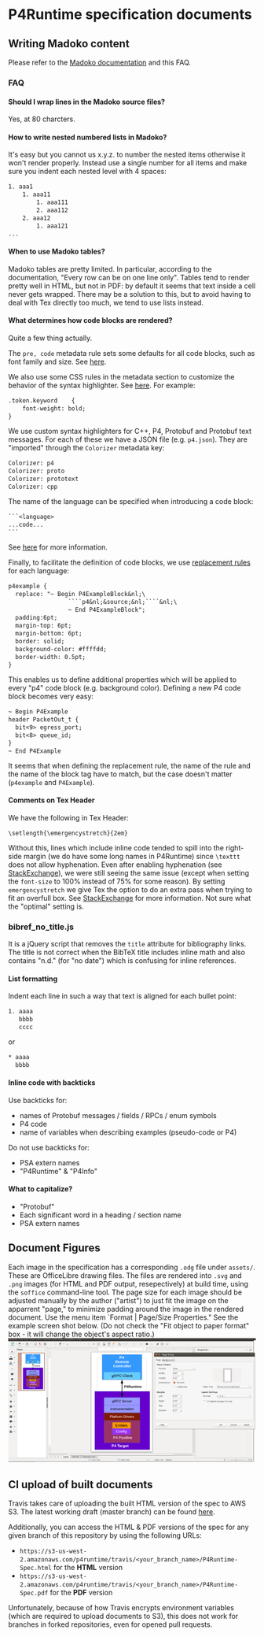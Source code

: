# P4Runtime specification documents

## Writing Madoko content

Please refer to the [Madoko documentation](http://madoko.org/reference.html) and
this FAQ.

### FAQ

#### Should I wrap lines in the Madoko source files?

Yes, at 80 charcters.

#### How to write nested numbered lists in Madoko?

It's easy but you cannot us x.y.z. to number the nested items otherwise it won't
render properly. Instead use a single number for all items and make sure you
indent each nested level with 4 spaces:
```
1. aaa1
    1. aaa11
        1. aaa111
        2. aaa112
    2. aaa12
        1. aaa121
...
```

#### When to use Madoko tables?

Madoko tables are pretty limited. In particular, according to the documentation,
"Every row can be on one line only". Tables tend to render pretty well in HTML,
but not in PDF: by default it seems that text inside a cell never gets
wrapped. There may be a solution to this, but to avoid having to deal with Tex
directly too much, we tend to use lists instead.

#### What determines how code blocks are rendered?

Quite a few thing actually.

The `pre, code` metadata rule sets some defaults for all code blocks, such as
font family and size. See
[here](http://madoko.org/reference.html#sec-css-font-family).

We also use some CSS rules in the metadata section to customize the behavior of
the syntax highlighter. See
[here](http://madoko.org/reference.html#sec-advanced--customizing-highlight-colors).
For example:
```
.token.keyword    {
    font-weight: bold;
}
```

We use custom syntax highlighters for C++, P4, Protobuf and Protobuf text
messages. For each of these we have a JSON file (e.g. `p4.json`). They are
"imported" through the `Colorizer` metadata key:
```
Colorizer: p4
Colorizer: proto
Colorizer: prototext
Colorizer: cpp
```
The name of the language can be specified when introducing a code block:
````
```<language>
...code...
```
````
See
[here](http://madoko.org/reference.html#sec-advanced--custom-syntax-highlighting)
for more information.

Finally, to facilitate the definition of code blocks, we use [replacement
rules](http://madoko.org/reference.html#sec-replace) for each language:
```
p4example {
  replace: "~ Begin P4ExampleBlock&nl;\
                 ````p4&nl;&source;&nl;````&nl;\
                 ~ End P4ExampleBlock";
  padding:6pt;
  margin-top: 6pt;
  margin-bottom: 6pt;
  border: solid;
  background-color: #ffffdd;
  border-width: 0.5pt;
}
```
This enables us to define additional properties which will be applied to every
"p4" code block (e.g. background color). Defining a new P4 code block becomes
very easy:
```
~ Begin P4Example
header PacketOut_t {
  bit<9> egress_port;
  bit<8> queue_id;
}
~ End P4Example
```
It seems that when defining the replacement rule, the name of the rule and the
name of the block tag have to match, but the case doesn't matter (`p4example`
and `P4Example`).

#### Comments on Tex Header

We have the following in Tex Header:
```
\setlength{\emergencystretch}{2em}
```
Without this, lines which include inline code tended to spill into the
right-side margin (we do have some long names in P4Runtime) since `\texttt` does
not allow hyphenation. Even after enabling hyphenation (see
[StackExchange](https://tex.stackexchange.com/a/44362)), we were still seeing
the same issue (except when setting the `font-size` to 100% instead of 75% for
some reason). By setting `emergencystretch` we give Tex the option to do an
extra pass when trying to fit an overfull box. See
[StackExchange](https://tex.stackexchange.com/a/241355) for more
information. Not sure what the "optimal" setting is.

### bibref_no_title.js

It is a jQuery script that removes the `title` attribute for bibliography
links. The title is not correct when the BibTeX title includes inline math and
also contains "n.d." (for "no date") which is confusing for inline references.

#### List formatting

Indent each line in such a way that text is aligned for each bullet point:
```
1. aaaa
   bbbb
   cccc
```
or
```
* aaaa
  bbbb
```

#### Inline code with backticks

Use backticks for:

* names of Protobuf messages / fields / RPCs / enum symbols
* P4 code
* name of variables when describing examples (pseudo-code or P4)

Do not use backticks for:

* PSA extern names
* "P4Runtime" & "P4Info"

#### What to capitalize?

* "Protobuf"
* Each significant word in a heading / section name
* PSA extern names

## Document Figures
Each image in the specification has a corresponding `.odg` file under `assets/`. These are OfficeLibre drawing files. The files are rendered into `.svg` and `.png` images (for HTML and PDF output, resepectively) at build time, using the `soffice` command-line tool. The page size for each image should be adjusted manually by the author ("artist") to just fit the image on the apparrent "page," to minimize padding around the image in the rendered document. Use the menu item `Format | Page/Size Properties." See the example screen shot below. (Do not check the "Fit object to paper format" box - it will change the object's aspect ratio.)
![OfficeLibre](office-libre.png)
## CI upload of built documents

Travis takes care of uploading the built HTML version of the spec to AWS S3. The
latest working draft (master branch) can be found
[here](https://s3-us-west-2.amazonaws.com/p4runtime/docs/master/P4Runtime-Spec.html).

Additionally, you can access the HTML & PDF versions of the spec for any given
branch of this repository by using the following URLs:
* `https://s3-us-west-2.amazonaws.com/p4runtime/travis/<your_branch_name>/P4Runtime-Spec.html`
  for the **HTML** version
* `https://s3-us-west-2.amazonaws.com/p4runtime/travis/<your_branch_name>/P4Runtime-Spec.pdf`
  for the **PDF** version

Unfortunately, because of how Travis encrypts environment variables (which are
required to upload documents to S3), this does not work for branches in forked
repositories, even for opened pull requests.
